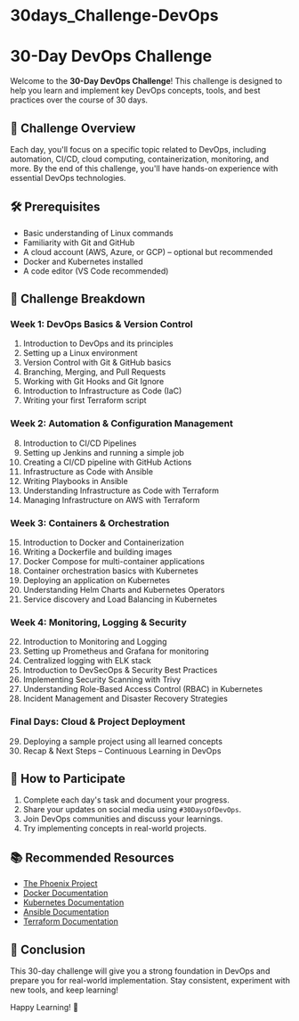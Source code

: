 # 30days_Challenge-DevOps
# 30-Day DevOps Challenge

Welcome to the **30-Day DevOps Challenge**! This challenge is designed to help you learn and implement key DevOps concepts, tools, and best practices over the course of 30 days.

## 📌 Challenge Overview
Each day, you'll focus on a specific topic related to DevOps, including automation, CI/CD, cloud computing, containerization, monitoring, and more. By the end of this challenge, you'll have hands-on experience with essential DevOps technologies.

## 🛠 Prerequisites
- Basic understanding of Linux commands
- Familiarity with Git and GitHub
- A cloud account (AWS, Azure, or GCP) – optional but recommended
- Docker and Kubernetes installed
- A code editor (VS Code recommended)

## 📅 Challenge Breakdown
### Week 1: DevOps Basics & Version Control
1. Introduction to DevOps and its principles
2. Setting up a Linux environment
3. Version Control with Git & GitHub basics
4. Branching, Merging, and Pull Requests
5. Working with Git Hooks and Git Ignore
6. Introduction to Infrastructure as Code (IaC)
7. Writing your first Terraform script

### Week 2: Automation & Configuration Management
8. Introduction to CI/CD Pipelines
9. Setting up Jenkins and running a simple job
10. Creating a CI/CD pipeline with GitHub Actions
11. Infrastructure as Code with Ansible
12. Writing Playbooks in Ansible
13. Understanding Infrastructure as Code with Terraform
14. Managing Infrastructure on AWS with Terraform

### Week 3: Containers & Orchestration
15. Introduction to Docker and Containerization
16. Writing a Dockerfile and building images
17. Docker Compose for multi-container applications
18. Container orchestration basics with Kubernetes
19. Deploying an application on Kubernetes
20. Understanding Helm Charts and Kubernetes Operators
21. Service discovery and Load Balancing in Kubernetes

### Week 4: Monitoring, Logging & Security
22. Introduction to Monitoring and Logging
23. Setting up Prometheus and Grafana for monitoring
24. Centralized logging with ELK stack
25. Introduction to DevSecOps & Security Best Practices
26. Implementing Security Scanning with Trivy
27. Understanding Role-Based Access Control (RBAC) in Kubernetes
28. Incident Management and Disaster Recovery Strategies

### Final Days: Cloud & Project Deployment
29. Deploying a sample project using all learned concepts
30. Recap & Next Steps – Continuous Learning in DevOps

## 🚀 How to Participate
1. Complete each day's task and document your progress.
2. Share your updates on social media using `#30DaysOfDevOps`.
3. Join DevOps communities and discuss your learnings.
4. Try implementing concepts in real-world projects.

## 📚 Recommended Resources
- [The Phoenix Project](https://www.amazon.com/Phoenix-Project-DevOps-Helping-Business/dp/0988262592)
- [Docker Documentation](https://docs.docker.com/)
- [Kubernetes Documentation](https://kubernetes.io/docs/)
- [Ansible Documentation](https://docs.ansible.com/)
- [Terraform Documentation](https://developer.hashicorp.com/terraform/docs)

## 🎯 Conclusion
This 30-day challenge will give you a strong foundation in DevOps and prepare you for real-world implementation. Stay consistent, experiment with new tools, and keep learning!

Happy Learning! 🚀

